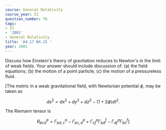 ```yaml
---
course: General Relativity
course_year: II
question_number: 76
tags:
- II
- '2001'
- General Relativity
title: 'A4.17 B4.25 '
year: 2001
---
```



Discuss how Einstein's theory of gravitation reduces to Newton's in the limit of weak fields. Your answer should include discussion of:
(a) the field equations;
(b) the motion of a point particle;
(c) the motion of a pressureless fluid.

[The metric in a weak gravitational field, with Newtonian potential $\phi$, may be taken as

$$d s^{2}=d x^{2}+d y^{2}+d z^{2}-(1+2 \phi) d t^{2} .$$

The Riemann tensor is

$$\left.R_{b c d}^{a}=\Gamma_{b d, c}^{a}-\Gamma_{b c, d}^{a}+\Gamma_{c f}^{a} \Gamma_{b d}^{f}-\Gamma_{d f}^{a} \Gamma_{b c}^{f}\right]$$